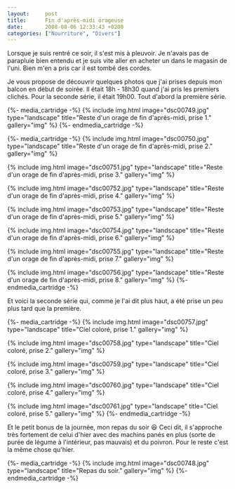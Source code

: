 ```yaml
---
layout:     post
title:      Fin d'après-midi orageuse
date:       2008-08-06 12:33:43 +0200
categories: ["Nourriture", "Divers"]
---
```


Lorsque je suis rentré ce soir, il s'est mis à pleuvoir. Je n'avais pas de parapluie bien entendu et je suis vite
aller en acheter un dans le magasin de l'uni. Bien m'en a pris car il est tombé des cordes.

<!--more-->

Je vous propose de découvrir quelques photos que j'ai prises depuis mon balcon en début de soirée. Il était 18h -
18h30 quand j'ai pris les premiers clichés. Pour la seconde série, il était 19h00. Tout d'abord la première série.

{%- media_cartridge -%}
{% include img.html
    image="dsc00749.jpg"
    type="landscape"
    title="Reste d'un orage de fin d'après-midi, prise 1."
    gallery="img"
%}
{%- endmedia_cartridge -%}

{%- media_cartridge -%}
{% include img.html
    image="dsc00750.jpg"
    type="landscape"
    title="Reste d'un orage de fin d'après-midi, prise 2."
    gallery="img"
%}

{% include img.html
    image="dsc00751.jpg"
    type="landscape"
    title="Reste d'un orage de fin d'après-midi, prise 3."
    gallery="img"
%}

{% include img.html
    image="dsc00752.jpg"
    type="landscape"
    title="Reste d'un orage de fin d'après-midi, prise 4."
    gallery="img"
%}

{% include img.html
    image="dsc00753.jpg"
    type="landscape"
    title="Reste d'un orage de fin d'après-midi, prise 5."
    gallery="img"
%}

{% include img.html
    image="dsc00754.jpg"
    type="landscape"
    title="Reste d'un orage de fin d'après-midi, prise 6."
    gallery="img"
%}

{% include img.html
    image="dsc00755.jpg"
    type="landscape"
    title="Reste d'un orage de fin d'après-midi, prise 7."
    gallery="img"
%}

{% include img.html
    image="dsc00756.jpg"
    type="landscape"
    title="Reste d'un orage de fin d'après-midi, prise 8."
    gallery="img"
%}
{%- endmedia_cartridge -%}

Et voici la seconde série qui, comme je l'ai dit plus haut, a été prise un peu plus tard que la première.

{%- media_cartridge -%}
{% include img.html
    image="dsc00757.jpg"
    type="landscape"
    title="Ciel coloré, prise 1."
    gallery="img"
%}

{% include img.html
    image="dsc00758.jpg"
    type="landscape"
    title="Ciel coloré, prise 2."
    gallery="img"
%}

{% include img.html
    image="dsc00759.jpg"
    type="landscape"
    title="Ciel coloré, prise 3."
    gallery="img"
%}

{% include img.html
    image="dsc00760.jpg"
    type="landscape"
    title="Ciel coloré, prise 4."
    gallery="img"
%}

{% include img.html
    image="dsc00761.jpg"
    type="landscape"
    title="Ciel coloré, prise 5."
    gallery="img"
%}
{%- endmedia_cartridge -%}

Et le petit bonus de la journée, mon repas du soir :laughing: Ceci dit, il s'approche très fortement de celui d'hier 
avec des machins panés en plus (sorte de purée de légume à l'intérieur, pas mauvais) et du poivron. Pour le reste c'est
la même chose qu'hier.

{%- media_cartridge -%}
{% include img.html
    image="dsc00748.jpg"
    type="landscape"
    title="Repas du soir."
    gallery="img"
%}
{%- endmedia_cartridge -%}
